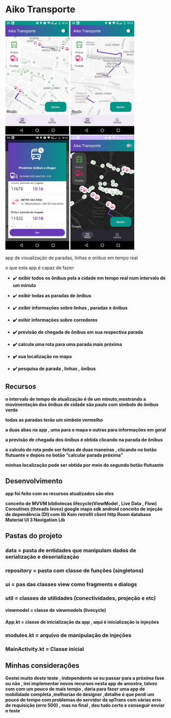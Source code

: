 <h1><b>Aiko Transporte</b></h1>


<img src="fotos/2022_08_15_10.14.41.jpg" width="200">   <img src="fotos/2022_08_15_10.14.55.jpg" width="200">   <img src="fotos/2022_08_15_10.15.09.jpg" width="200">   <img src="fotos/2022_08_15_10.16.22.jpg" width="200">

app de visualização de paradas, linhas e onibus em tempo real 

o que esta app é capaz de fazer:

- :heavy_check_mark: <b>exibir todos os ônibus pela a cidade em tempo real num intervalo de um minuto</b>

- :heavy_check_mark: <b>exibir todas as paradas de ônibus</b>

- :heavy_check_mark: <b>exibir informações sobre linhas , paradas e ônibus<b/>

- :heavy_check_mark: <b>exibir informações sobre corredores</b>

- :heavy_check_mark:  <b>previsão de chegada de ônibus em sua respectiva parada</b>

- :heavy_check_mark: <b>calcula uma rota para uma parada mais próxima</b>

- :heavy_check_mark:  <b>sua localização no mapa</b>

- :heavy_check_mark:  <b>pesquisa de parada , linhas , ônibus</b> 


## Recursos

o intervalo de tempo de atualização é de um minuto,mostrando a movimentação dos ônibus de cidade  são paulo com símbolo de ônibus verde

todas as paradas terão um simbolo vermelho

a duas abas na app , uma para o mapa e outras para informações em geral

a previsão de chegada dos ônibus é obtida clicando na parada de ônibus

o calculo de rota pode ser feitas de duas maneiras , clicando  no botão  flutuante e depois no botão “calcular parada próxima"

minhas localização pode ser obtida por meio do segundo botão flutuante


 ## Desenvolvimento

app foi feito  com os recursos atualizados são eles

conceito de MVVM 
bibliotecas lifecycle(ViewModel , Live Data , Flow)
Coroutines (threads leves)
google maps sdk android
conceito de  injeção de dependência (DI) com lib Koin
retrofit client http
Room database
Material UI 3
Navigation Lib  

## Pastas do projeto

### <b>data</b> =  pasta de entidades que manipulam dados de serialização e deserialização

 ### <b>repository</b> = pasta  com classe de funções (singletons)

 ### <b>ui</b> = pas das classes view como fragments e dialogs

### <b>util</b> = classes de utilidades (conectividades, projeção e etc)

 #### <b>viewmodel</b> = classe de viewmodels (livecycle)

 #### <b>App.kt</b> = classe de inicialização da app , aqui é inicialização is injeções

 ### <b>modules.kt</b> = arquivo de manipulação de injeções

 ### <b>MainActivity.kt</b>  = Classe inicial


## Minhas considerações

Gostei  muito deste teste  , independente se eu passar para a próxima fase  ou não , irei implementar novos recursos nesta app de amostra, talvez com com um pouco de mais temṕo , daria para fazer uma app de mobilidade completa ,melhorias de designer ,detalhe é que perdi um pouco de tempo com problemas do servidor da spTrans com várias erro de requisição (erro 500) , mas no final , deu tudo certo e conseguir enviar o teste
